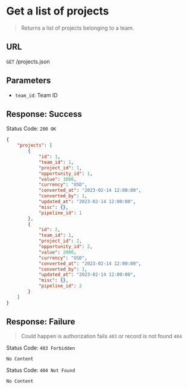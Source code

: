 # Get a list of projects
> Returns a list of projects belonging to a team.

## URL
`GET` /projects.json

## Parameters
* `team_id`: Team ID

## Response: Success
Status Code: `200 OK`
```json
{
    "projects": [
        {
            "id": 1,
            "team_id": 1,
            "project_id": 1,
            "opportunity_id": 1,
            "value": 1000,
            "currency": "USD",
            "converted_at": "2023-02-14 12:00:00",
            "converted_by": 1,
            "updated_at": "2023-02-14 12:00:00",
            "misc": {},
            "pipeline_id": 1
        },
        {
            "id": 2,
            "team_id": 1,
            "project_id": 2,
            "opportunity_id": 2,
            "value": 2000,
            "currency": "USD",
            "converted_at": "2023-02-14 12:00:00",
            "converted_by": 1,
            "updated_at": "2023-02-14 12:00:00",
            "misc": {},
            "pipeline_id": 2
        }
    ]
}
```

## Response: Failure

> Could happen is authorization fails `403` or record is not found `404`

Status Code: `403 Forbidden`

```
No Content
```

Status Code: `404 Not Found`

```
No Content
```
